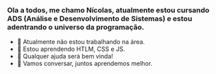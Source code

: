 ### Ola a todos, me chamo Nícolas, atualmente estou cursando ADS (Análise e Desenvolvimento de Sistemas) e estou adentrando o universo da programação.


- 🔭 Atualmente não estou trabalhando na área.
- 🌱 Estou aprendendo HTLM, CSS e JS.
- 🤔 Qualquer ajuda será bem vinda!
- 💬 Vamos conversar, juntos aprendemos melhor.


